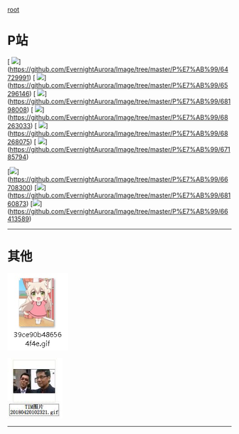 [root](https://github.com/EvernightAurora/Image/tree/master/)

# P站

[ 
![](https://raw.githubusercontent.com/EvernightAurora/Image/master/P站/64729991/Les.jpg)]
(https://github.com/EvernightAurora/Image/tree/master/P%E7%AB%99/64729991) 
[
![](https://raw.githubusercontent.com/EvernightAurora/Image/master/P站/65296146/Les.jpg)]
(https://github.com/EvernightAurora/Image/tree/master/P%E7%AB%99/65296146) 
[
![](https://raw.githubusercontent.com/EvernightAurora/Image/master/P站/68198008/Les.jpg)]
(https://github.com/EvernightAurora/Image/tree/master/P%E7%AB%99/68198008) 
[
![](https://raw.githubusercontent.com/EvernightAurora/Image/master/P站/68263033/Les.jpg)]
(https://github.com/EvernightAurora/Image/tree/master/P%E7%AB%99/68263033) 
[
![](https://raw.githubusercontent.com/EvernightAurora/Image/master/P站/68268075/Les.jpg)]
(https://github.com/EvernightAurora/Image/tree/master/P%E7%AB%99/68268075) 
[
![](https://raw.githubusercontent.com/EvernightAurora/Image/master/P站/67185794/Les.jpg)]
(https://github.com/EvernightAurora/Image/tree/master/P%E7%AB%99/67185794) 

[![](https://raw.githubusercontent.com/EvernightAurora/Image/master/P站/66708300/Les.JPG)]
(https://github.com/EvernightAurora/Image/tree/master/P%E7%AB%99/66708300)
[![](https://raw.githubusercontent.com/EvernightAurora/Image/master/P站/68160873/Les.JPG)]
(https://github.com/EvernightAurora/Image/tree/master/P%E7%AB%99/68160873)
[![](https://raw.githubusercontent.com/EvernightAurora/Image/master/P站/66413589/Les.JPG)]
(https://github.com/EvernightAurora/Image/tree/master/P%E7%AB%99/66413589)

---
# 其他

![](https://raw.githubusercontent.com/EvernightAurora/Image/master/其他/39ce90b486564f4e/Les.jpg)

![](https://raw.githubusercontent.com/EvernightAurora/Image/master/其他/IM-20180420102321/Les.JPG)

---

